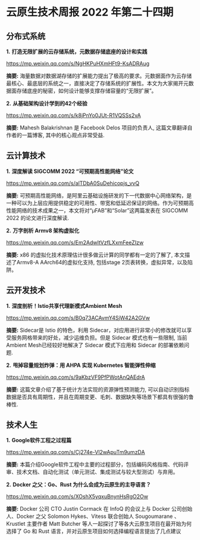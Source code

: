 # 云原生技术周报 2022 年第二十四期

## 分布式系统

**1.** **打造无限扩展的云存储系统，元数据存储底座的设计和实践**

https://mp.weixin.qq.com/s/NgHKPuHXmHFt9-KsADRAug

**摘要:** 海量数据对数据湖存储的扩展能力提出了极高的要求。元数据面作为云存储最核心、最底层的系统之一，直接决定了存储系统的扩展性。本文为大家揭开元数据面存储底座的秘密，如何设计能够支撑存储容量的“无限扩展”。

**2.** **从基础架构设计学到的42个经验**

https://mp.weixin.qq.com/s/k8jPnYo0JUt-R1VQSSs2vA

**摘要:** Mahesh Balakrishnan 是 Facebook Delos 项目的负责人, 这篇文章翻译自作者的一篇博客, 其中的核心观点非常受益.

## 云计算技术

**1.** **深度解读 SIGCOMM 2022 “可预期高性能网络”论文**

https://mp.weixin.qq.com/s/alTDbA0SuDehicopjs_vvQ

**摘要:** 可预期高性能网络，是阿里云基础设施研发的下一代数据中心网络架构，是一种可以为上层应用提供稳定的可用性、带宽和低延迟保证的网络。作为可预期高性能网络的技术成果之一，本文将对“µFAB”和“Solar”这两篇发表在 SIGCOMM 2022 的论文进行深度解读.

**2.** **万字剖析 Armv8 架构虚拟化**

https://mp.weixin.qq.com/s/Em2AdwItVzfLXxmFeeZIzw

**摘要:** x86 的虚拟化技术原理估计很多做云计算的同学都有一定的了解了, 本文描述了Armv8-A AArch64的虚拟化支持, 包括stage 2页表转换，虚拟异常，以及陷阱。

## 云开发技术

**1.** **深度剖析！Istio共享代理新模式Ambient Mesh**

https://mp.weixin.qq.com/s/B0q73ACAvmY4SjW42A2GVw

**摘要:** Sidecar是 Istio 的特色，利用 Sidecar，对应用进行非常小的修改就可以享受服务网格带来的好处，减少运维负担。但是 Sidecar 模式也有一些限制, 当前 Ambient Mesh已经较好地解决了 Sidecar 模式下应用和 Sidecar 的部署依赖问题.

**2.** **甩掉容量规划炸弹：用 AHPA 实现 Kubernetes 智能弹性伸缩**

https://mp.weixin.qq.com/s/9aKbzVF9PfPWotAnQAEdrA

**摘要:** 这篇文章介绍了基于统计方法实现的资源弹性预测能力, 可以自动识别指标数据是否具有周期性，并且在周期变更、毛刺、数据缺失等场景下都具有很强的鲁棒性.

## 技术人生

**1.** **Google软件工程之过程篇**

https://mp.weixin.qq.com/s/Cj274e-Vl2wApuTm9umzDA

**摘要:** 本篇介绍Google软件工程中主要的过程部分，包括编码风格指南、代码评审、技术文档、自动化测试（单元测试、集成测试与较大型测试）与弃用。

**2.** **Docker 之父：Go、Rust 为什么会成为云原生的主导语言？**

https://mp.weixin.qq.com/s/XOshX5yqxuBnynHsRgO2Ow

**摘要:** Docker 公司 CTO Justin Cormack 在 InfoQ 的会议上与 Docker 公司创始人、Docker 之父 Solomon Hykes、Vitess 联合创始人 Sougoumarane 、Krustlet 主要作者 Matt Butcher 等人一起探讨了等各大云原生项目在最开始为何选择了 Go 和 Rust 语言，并对云原生项目如何选择编程语言提出了几点建议

